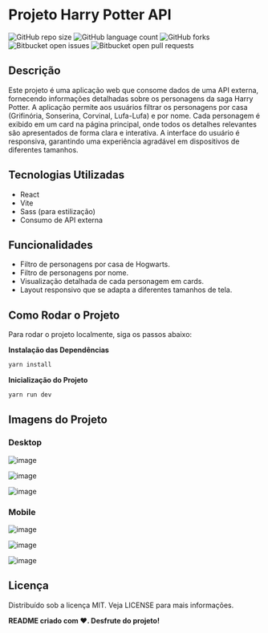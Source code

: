 # Projeto Harry Potter API

![GitHub repo size](https://img.shields.io/github/repo-size/OmarBahmad/projectunymos?style=for-the-badge)
![GitHub language count](https://img.shields.io/github/languages/count/OmarBahmad/projectunymos?style=for-the-badge)
![GitHub forks](https://img.shields.io/github/forks/OmarBahmad/projectunymos?style=for-the-badge)
![Bitbucket open issues](https://img.shields.io/bitbucket/issues/OmarBahmad/projectunymos?style=for-the-badge)
![Bitbucket open pull requests](https://img.shields.io/bitbucket/pr-raw/OmarBahmad/projectunymos?style=for-the-badge)



## Descrição
Este projeto é uma aplicação web que consome dados de uma API externa, fornecendo informações detalhadas sobre os personagens da saga Harry Potter. A aplicação permite aos usuários filtrar os personagens por casa (Grifinória, Sonserina, Corvinal, Lufa-Lufa) e por nome. Cada personagem é exibido em um card na página principal, onde todos os detalhes relevantes são apresentados de forma clara e interativa. A interface do usuário é responsiva, garantindo uma experiência agradável em dispositivos de diferentes tamanhos.

## Tecnologias Utilizadas
- React
- Vite
- Sass (para estilização)
- Consumo de API externa

## Funcionalidades
- Filtro de personagens por casa de Hogwarts.
- Filtro de personagens por nome.
- Visualização detalhada de cada personagem em cards.
- Layout responsivo que se adapta a diferentes tamanhos de tela.

## Como Rodar o Projeto
Para rodar o projeto localmente, siga os passos abaixo:

**Instalação das Dependências**
```bash
yarn install
```

**Inicialização do Projeto**
```bash
yarn run dev
```

## Imagens do Projeto

### Desktop

![image](https://github.com/OmarBahmad/stefanini-harrypotter/assets/78921702/1f7da71f-ba9b-4d85-ada0-081a3bfe2621)

![image](https://github.com/OmarBahmad/stefanini-harrypotter/assets/78921702/d8e141fb-f828-482b-a270-ec9566b17a04)

![image](https://github.com/OmarBahmad/stefanini-harrypotter/assets/78921702/dee29fc5-69cc-497b-84e0-e75d330f315f)

### Mobile

![image](https://github.com/OmarBahmad/stefanini-harrypotter/assets/78921702/2eb2e45a-50fc-4e7c-9016-cb4995dec0a1)

![image](https://github.com/OmarBahmad/stefanini-harrypotter/assets/78921702/e04f11c2-8a00-470b-b05e-35f744b7ce47)

![image](https://github.com/OmarBahmad/stefanini-harrypotter/assets/78921702/8e5ea7ad-c728-47b7-8e18-dcf5baccb679)


## Licença
Distribuído sob a licença MIT. Veja LICENSE para mais informações.

**README criado com ❤️. Desfrute do projeto!**



